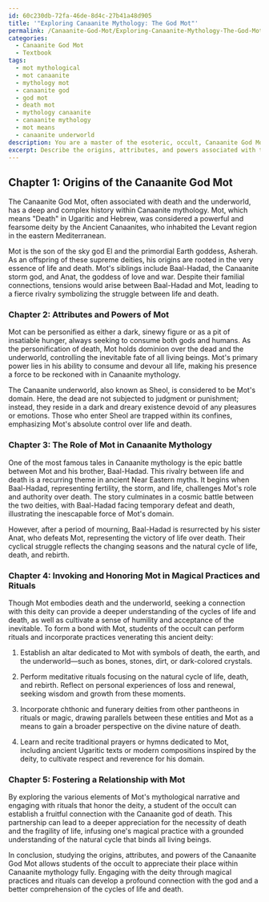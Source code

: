 ```yaml
---
id: 60c230db-72fa-46de-8d4c-27b41a48d905
title: '"Exploring Canaanite Mythology: The God Mot"'
permalink: /Canaanite-God-Mot/Exploring-Canaanite-Mythology-The-God-Mot/
categories:
  - Canaanite God Mot
  - Textbook
tags:
  - mot mythological
  - mot canaanite
  - mythology mot
  - canaanite god
  - god mot
  - death mot
  - mythology canaanite
  - canaanite mythology
  - mot means
  - canaanite underworld
description: You are a master of the esoteric, occult, Canaanite God Mot and education, you have written many textbooks on the subject in ways that provide students with rich and deep understanding of the subject. You are being asked to write textbook-like sections on a topic and you do it with full context, explainability, and reliability in accuracy to the true facts of the topic at hand, in a textbook style that a student would easily be able to learn from, in a rich, engaging, and contextual way. Always include relevant context (such as formulas and history), related concepts, and in a way that someone can gain deep insights from.
excerpt: Describe the origins, attributes, and powers associated with the Canaanite God Mot, as well as their role in Canaanite mythology and how they can be invoked or honored in magical practices or rituals. Provide guidance for a student of the occult to foster a relationship with Mot and grasp a deep understanding of their significance within the Canaanite pantheon.
---
```

## Chapter 1: Origins of the Canaanite God Mot

The Canaanite God Mot, often associated with death and the underworld, has a deep and complex history within Canaanite mythology. Mot, which means "Death" in Ugaritic and Hebrew, was considered a powerful and fearsome deity by the Ancient Canaanites, who inhabited the Levant region in the eastern Mediterranean.

Mot is the son of the sky god El and the primordial Earth goddess, Asherah. As an offspring of these supreme deities, his origins are rooted in the very essence of life and death. Mot's siblings include Baal-Hadad, the Canaanite storm god, and Anat, the goddess of love and war. Despite their familial connections, tensions would arise between Baal-Hadad and Mot, leading to a fierce rivalry symbolizing the struggle between life and death.

### Chapter 2: Attributes and Powers of Mot

Mot can be personified as either a dark, sinewy figure or as a pit of insatiable hunger, always seeking to consume both gods and humans. As the personification of death, Mot holds dominion over the dead and the underworld, controlling the inevitable fate of all living beings. Mot's primary power lies in his ability to consume and devour all life, making his presence a force to be reckoned with in Canaanite mythology.

The Canaanite underworld, also known as Sheol, is considered to be Mot's domain. Here, the dead are not subjected to judgment or punishment; instead, they reside in a dark and dreary existence devoid of any pleasures or emotions. Those who enter Sheol are trapped within its confines, emphasizing Mot's absolute control over life and death.

### Chapter 3: The Role of Mot in Canaanite Mythology

One of the most famous tales in Canaanite mythology is the epic battle between Mot and his brother, Baal-Hadad. This rivalry between life and death is a recurring theme in ancient Near Eastern myths. It begins when Baal-Hadad, representing fertility, the storm, and life, challenges Mot's role and authority over death. The story culminates in a cosmic battle between the two deities, with Baal-Hadad facing temporary defeat and death, illustrating the inescapable force of Mot's domain.

However, after a period of mourning, Baal-Hadad is resurrected by his sister Anat, who defeats Mot, representing the victory of life over death. Their cyclical struggle reflects the changing seasons and the natural cycle of life, death, and rebirth.

### Chapter 4: Invoking and Honoring Mot in Magical Practices and Rituals

Though Mot embodies death and the underworld, seeking a connection with this deity can provide a deeper understanding of the cycles of life and death, as well as cultivate a sense of humility and acceptance of the inevitable. To form a bond with Mot, students of the occult can perform rituals and incorporate practices venerating this ancient deity:

1. Establish an altar dedicated to Mot with symbols of death, the earth, and the underworld—such as bones, stones, dirt, or dark-colored crystals.

2. Perform meditative rituals focusing on the natural cycle of life, death, and rebirth. Reflect on personal experiences of loss and renewal, seeking wisdom and growth from these moments.

3. Incorporate chthonic and funerary deities from other pantheons in rituals or magic, drawing parallels between these entities and Mot as a means to gain a broader perspective on the divine nature of death.

4. Learn and recite traditional prayers or hymns dedicated to Mot, including ancient Ugaritic texts or modern compositions inspired by the deity, to cultivate respect and reverence for his domain.

### Chapter 5: Fostering a Relationship with Mot

By exploring the various elements of Mot's mythological narrative and engaging with rituals that honor the deity, a student of the occult can establish a fruitful connection with the Canaanite god of death. This partnership can lead to a deeper appreciation for the necessity of death and the fragility of life, infusing one's magical practice with a grounded understanding of the natural cycle that binds all living beings.

In conclusion, studying the origins, attributes, and powers of the Canaanite God Mot allows students of the occult to appreciate their place within Canaanite mythology fully. Engaging with the deity through magical practices and rituals can develop a profound connection with the god and a better comprehension of the cycles of life and death.
